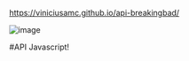 https://viniciusamc.github.io/api-breakingbad/

![image](https://user-images.githubusercontent.com/92201792/182003550-2a901287-2afa-48a6-97ab-faa3e91683d6.png)

#API Javascript!
